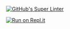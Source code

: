 [![GitHub's Super Linter](https://github.com/ICS2O-Programming-NathanA/ICS2O-Space-Aliens/workflows/GitHub's%20Super%20Linter/badge.svg)](https://github.com/ICS2O-Programming-NathanA/ICS2O-Space-Aliens/actions)



[![Run on Repl.it](https://repl.it/badge/github/ICS2O-Programming-NathanA/ICS2O-Space-Aliens)](https://repl.it/github/ICS2O-Programming-NathanA/ICS2O-Space-Aliens)